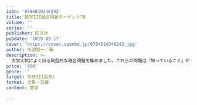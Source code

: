 ```yaml
---
isbn: '9784010346242'
title: 数学III融合問題ターゲット76
volume: ''
series: ''
publisher: 旺文社
pubdate: '2019-09-17'
cover: 'https://cover.openbd.jp/9784010346242.jpg'
author: 木部陽一／著
description: >-
  大学入試によく出る典型的な融合問題を集めました。これらの問題は「知っていること」がとても大切です。つまり大学入試の基礎知識と言えるでしょう。本書にざっと目を通しておくだけでも、かなり違ってくるはずです。
price: '900'
genre: ''
target: 学参II(高校)
format: 全集・双書
content: 数学

---
```

